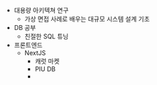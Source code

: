 -  대용량 아키텍쳐 연구
	- 가상 면접 사례로 배우는 대규모 시스템 설계 기초
- DB 공부
	- 친절한 SQL 튜닝
- 프론트엔드
	- NextJS
		- 캐럿 마켓
		- PIU DB
		- 